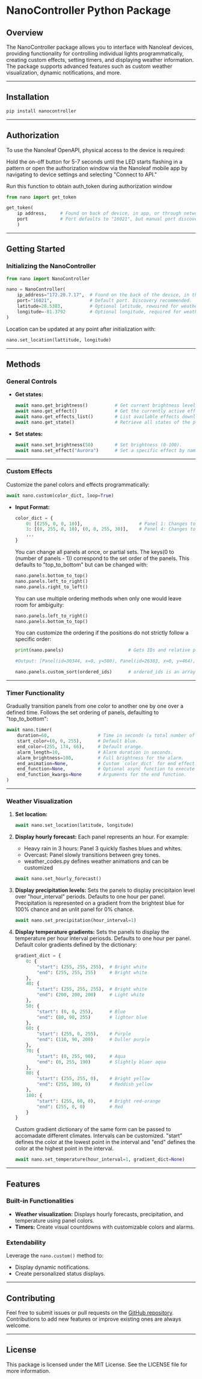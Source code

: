 # NanoController Python Package

## Overview

The NanoController package allows you to interface with Nanoleaf devices, providing functionality for controlling individual lights programmatically, creating custom effects, setting timers, and displaying weather information. The package supports advanced features such as custom weather visualization, dynamic notifications, and more.

---

## Installation

```bash
pip install nanocontroller
```

---

## Authorization  

To use the Nanoleaf OpenAPI, physical access to the device is required:

Hold the on-off button for 5-7 seconds until the LED starts flashing in a pattern or open the authorization window via the Nanoleaf mobile app by navigating to device settings and selecting "Connect to API."

Run this function to obtain auth_token during authorization window
```python
from nano import get_token

get_token(
    ip address,     # Found on back of device, in app, or through network discovery tool 
    port            # Port defaults to "16021", but manual port discovery recommended. 
    )
```
    
---

## Getting Started

### Initializing the NanoController

```python
from nano import NanoController

nano = NanoController(
    ip_address="172.20.7.17",  # Found on the back of the device, in the app, or via a network scan.
    port="16021",              # Default port. Discovery recommended.
    latitude=28.5383,          # Optional latitude, rewuired for weather functions.
    longitude=-81.3792         # Optional longitude, required for weather functions.
)
```
Location can be updated at any point after initialization with:
```python
nano.set_location(lattitude, longitude)
```
---

## Methods

### General Controls

- **Get states:**
  ```python
  await nano.get_brightness()          # Get current brightness level.
  await nano.get_effect()              # Get the currently active effect.
  await nano.get_effects_list()        # List available effects downloaded in the app.
  await nano.get_state()               # Retrieve all states of the panels.
  ```

- **Set states:**
  ```python
  await nano.set_brightness(50)        # Set brightness (0-100).
  await nano.set_effect("Aurora")      # Set a specific effect by name.
  ```

---

### Custom Effects

Customize the panel colors and effects programmatically:

```python
await nano.custom(color_dict, loop=True)
```

- **Input Format:**
  ```python
  color_dict = {
      0: [(255, 0, 0, 10)],                     # Panel 1: Changes to Red with a 1-second transition.
      3: [(0, 255, 0, 10), (0, 0, 255, 30)],    # Panel 4: Changes to Green with a 1-second transition, then changes to blue with a 3 second transition. Loops by default, if Loop is False then remains static on blue after transitions
      ...
  }
  ```
  You can change all panels at once, or partial sets. The keys(0 to (number of panels - 1)) correspond to the set order of the panels. This defaults to "top_to_bottom" but can be changed with:
  ```python
  nano.panels.bottom_to_top()
  nano.panels.left_to_right()
  nano.panels.right_to_left()
  ```
  You can use multiple ordering methods when only one would leave room for ambiguity:
  ```python
  nano.panels.left_to_right()
  nano.panels.bottom_to_top()
  ```
  You can customize the ordering if the positions do not strictly follow a specific order:
  ```python
  print(nano.panels)                        # Gets IDs and relative postions        
  
  #Output: [Panel(id=30344, x=0, y=580), Panel(id=26383, x=0, y=464), Panel(id=19622, x=0, y=348), Panel(id=29596, x=0, y=232), Panel(id=11739, x=0, y=116), Panel(id=38168, x=0, y=0)]
  
  nano.panels.custom_sort(ordered_ids)      # ordered_ids is an array of the ids in a customized order, [26383, 19622, 30344, etc...]  

  ```
---

### Timer Functionality

Gradually transition panels from one color to another one by one over a defined time. Follows the set ordering of panels, defaulting to "top_to_bottom":

```python
await nano.timer(
    duration=60,                  # Time in seconds (≥ total number of panels).
    start_color=(0, 0, 255),      # Default blue.
    end_color=(255, 174, 66),     # Default orange.
    alarm_length=10,              # Alarm duration in seconds.
    alarm_brightness=100,         # Full brightness for the alarm.
    end_animation=None,           # Custom `color_dict` for end effect. Defaults to quckly cycling through random colors.
    end_function=None,            # Optional async function to execute during end_animation
    end_function_kwargs=None      # Arguments for the end function.
)
```

---

### Weather Visualization

1. **Set location:**
   ```python
   await nano.set_location(latitude, longitude)
   ```

2. **Display hourly forecast:**
   Each panel represents an hour. For example:
   - Heavy rain in 3 hours: Panel 3 quickly flashes blues and whites.
   - Overcast: Panel slowly transitions between grey tones.
   - weather_codes.py defines weather animations and can be customized 

   ```python
   await nano.set_hourly_forecast()
   ```

3. **Display precipitation levels:**
   Sets the panels to display precipitaion level over "hour_interval" periods. Defaults to one hour per panel. Precipitation is represented on a gradient from the brightest blue for 100% chance and an unlit panel for 0% chance. 
   ```python
   await nano.set_precipitation(hour_interval=1)
   ```

4. **Display temperature gradients:**
   Sets the panels to display the temperature per hour interval periosds. Defaults to one hour per panel.
    Default color gradients defined by the dictionary:
    ```python
    gradient_dict = {
        0: {
            "start": (255, 255, 255),  # Bright white
            "end": (255, 255, 255)     # Bright white
        },
        40: {
            "start": (255, 255, 255),  # Bright white
            "end": (200, 200, 200)     # Light white
        },
        50: {
            "start": (0, 0, 255),      # Blue
            "end": (80, 90, 255)       # lighter blue
        },
        60: {
            "start": (255, 0, 255),    # Purple
            "end": (110, 90, 200)      # Duller purple
        },
        70: {
            "start": (0, 255, 90),     # Aqua
            "end": (0, 255, 190)       # Slightly bluer aqua
        },
        80: {
            "start": (255, 255, 0),    # Bright yellow
            "end": (255, 100, 0)       # Reddish yellow
        },
        100: {
            "start": (255, 60, 0),     # Bright red-orange
            "end": (255, 0, 0)         # Red
        }
    }
    ```
    Custom gradient dictionary of the same form can be passed to accomadate different climates. Intervals can be customized. "start" defines the color at the lowest point in the interval and "end" defines the color at the highest point in the interval. 


    ```python
    await nano.set_temperature(hour_interval=1, gradient_dict=None)
    ```

---

## Features

### Built-in Functionalities
- **Weather visualization:** Displays hourly forecasts, precipitation, and temperature using panel colors.
- **Timers:** Create visual countdowns with customizable colors and alarms.

### Extendability
Leverage the `nano.custom()` method to:
- Display dynamic notifications.
- Create personalized status displays.

---

## Contributing

Feel free to submit issues or pull requests on the [GitHub repository](https://github.com/your-repo/nanocontroller). Contributions to add new features or improve existing ones are always welcome.

---

## License

This package is licensed under the MIT License. See the LICENSE file for more information.